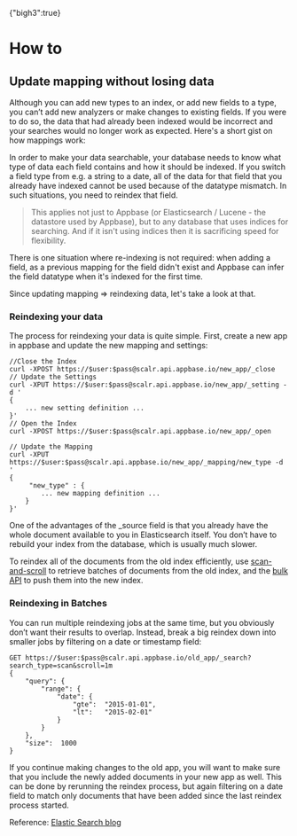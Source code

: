 {"bigh3":true}

# How to

## Update mapping without losing data

Although you can add new types to an index, or add new fields to a type, you can’t add new analyzers or make changes to existing fields. If you were to do so, the data that had already been indexed would be incorrect and your searches would no longer work as expected. Here's a short gist on how mappings work:

In order to make your data searchable, your database needs to know what type of data each field contains and how it should be indexed. If you switch a field type from e.g. a string to a date, all of the data for that field that you already have indexed cannot be used because of the datatype mismatch. In such situations, you need to reindex that field.

> This applies not just to Appbase (or Elasticsearch / Lucene - the datastore used by Appbase), but to any database that uses indices for searching. And if it isn't using indices then it is sacrificing speed for flexibility.

There is one situation where re-indexing is not required: when adding a field, as a previous mapping for the field didn't exist and Appbase can infer the field datatype when it's indexed for the first time.

Since updating mapping => reindexing data, let's take a look at that.

### Reindexing your data  

The process for reindexing your data is quite simple. First, create a new app in appbase and update the new mapping and settings:  

	//Close the Index
	curl -XPOST https://$user:$pass@scalr.api.appbase.io/new_app/_close
	// Update the Settings
	curl -XPUT https://$user:$pass@scalr.api.appbase.io/new_app/_setting -d '
	{
	    ... new setting definition ...  
	}'
	// Open the Index
	curl -XPOST https://$user:$pass@scalr.api.appbase.io/new_app/_open	
	
	// Update the Mapping
	curl -XPUT https://$user:$pass@scalr.api.appbase.io/new_app/_mapping/new_type -d '
	{
	     "new_type" : {
			... new mapping definition ...	
	    }
	}'

One of the advantages of the _source field is that you already have the whole document available to you in Elasticsearch itself. You don’t have to rebuild your index from the database, which is usually much slower.

To reindex all of the documents from the old index efficiently, use [scan-and-scroll](https://www.elastic.co/guide/en/elasticsearch/guide/current/scan-scroll.html) to retrieve batches of documents from the old index, and the [bulk API](https://docs.appbase.io/scalr/javascript/api-reference.html#javascript-api-reference-writing-data-bulk) to push them into the new index.

### Reindexing in Batches  

You can run multiple reindexing jobs at the same time, but you obviously don’t want their results to overlap. Instead, break a big reindex down into smaller jobs by filtering on a date or timestamp field:  

	GET https://$user:$pass@scalr.api.appbase.io/old_app/_search?search_type=scan&scroll=1m
	{
	    "query": {
	        "range": {
	            "date": {
	                "gte":  "2015-01-01",
	                "lt":   "2015-02-01"
	            }
	        }
	    },
	    "size":  1000
	}
If you continue making changes to the old app, you will want to make sure that you include the newly added documents in your new app as well. This can be done by rerunning the reindex process, but again filtering on a date field to match only documents that have been added since the last reindex process started.

Reference: [Elastic Search blog](https://www.elastic.co/blog/changing-mapping-with-zero-downtime)
